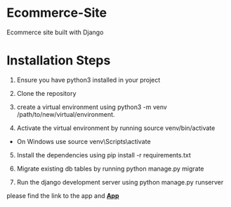 # Ecommerce-Site

Ecommerce site built with Django

# Installation Steps

1. Ensure you have python3 installed in your project

2. Clone the repository

3. create a virtual environment using python3 -m venv /path/to/new/virtual/environment.

4. Activate the virtual environment by running source venv/bin/activate

- On Windows use source venv\Scripts\activate

5. Install the dependencies using pip install -r requirements.txt

6. Migrate existing db tables by running python manage.py migrate

7. Run the django development server using python manage.py runserver

please find the link to the app and **[App](https://https://jumiaexpress.herokuapp.com/)**
